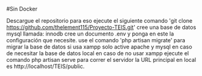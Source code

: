 #Sin Docker

Descargue el repositorio para eso ejecute el siguiente comando 'git clone https://github.com/thelement115/Proyecto-TEIS.git'
cree una base de datos mysql llamada: innodb
cree un documento .env y ponga en este la configuración que necesite. 
use el comando 'php artisan migrate' para migrar la base de datos 
si usa xampp solo active apache y mysql en caso de necesitar la base de datos local
en caso de no usar xampp ejecute el comando php artisan serve para correr el servidor
la URL principal en local es http://localhost/TEIS/public. 
